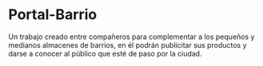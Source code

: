 # Portal-Barrio
Un trabajo creado entre compañeros para complementar a los pequeños y medianos almacenes de barrios, en él podrán publicitar sus productos y darse a conocer al público que esté de paso por la ciudad.
